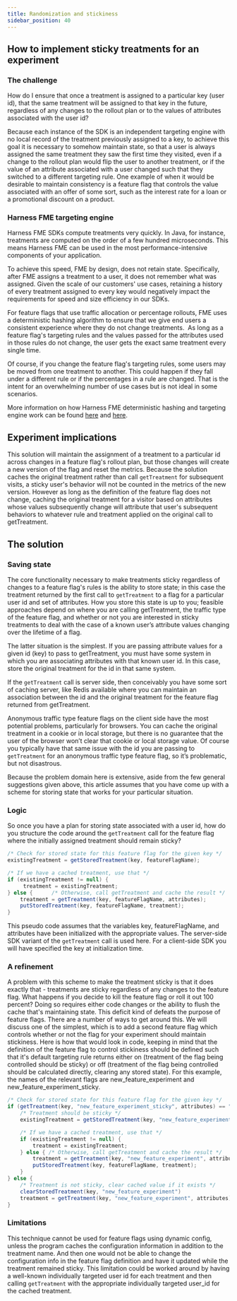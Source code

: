 ```yaml
---
title: Randomization and stickiness
sidebar_position: 40
---
```


## How to implement sticky treatments for an experiment

### The challenge

How do I ensure that once a treatment is assigned to a particular key (user id), that the same treatment will be assigned to that key in the future, regardless of any changes to the rollout plan or to the values of attributes associated with the user id?

Because each instance of the SDK is an independent targeting engine with no local record of the treatment previously assigned to a key, to achieve this goal it is necessary to somehow maintain state, so that a user is always assigned the same treatment they saw the first time they visited, even if a change to the rollout plan would flip the user to another treatment, or if the value of an attribute associated with a user changed such that they switched to a different targeting rule. One example of when it would be desirable to maintain consistency is a feature flag that controls the value associated with an offer of some sort, such as the interest rate for a loan or a promotional discount on a product.

### Harness FME targeting engine

Harness FME SDKs compute treatments very quickly. In Java, for instance, treatments are computed on the order of a few hundred microseconds. This means Harness FME can be used in the most performance-intensive components of your application.

To achieve this speed, FME by design, does not retain state. Specifically, after FME assigns a treatment to a user, it does not remember what was assigned. Given the scale of our customers' use cases, retaining a history of every treatment assigned to every key would negatively impact the requirements for speed and size efficiency in our SDKs.

For feature flags that use traffic allocation or percentage rollouts, FME uses a deterministic hashing algorithm to ensure that we give end users a consistent experience where they do not change treatments.  As long as a feature flag's targeting rules and the values passed for the attributes used in those rules do not change, the user gets the exact same treatment every single time.

Of course, if you change the feature flag's targeting rules, some users may be moved from one treatment to another. This could happen if they fall under a different rule or if the percentages in a rule are changed. That is the intent for an overwhelming number of use cases but is not ideal in some scenarios.

More information on how Harness FME deterministic hashing and targeting engine work can be found [here](https://help.split.io/hc/en-us/articles/360043397251-Split-and-consistent-assignment-of-treatments) and [here](/docs/feature-management-experimentation/feature-management).

## Experiment implications

This solution will maintain the assignment of a treatment to a particular id across changes in a feature flag's rollout plan, but those changes will create a new version of the flag and reset the metrics. Because the solution caches the original treatment rather than call `getTreatment` for subsequent visits, a sticky user's behavior will not be counted in the metrics of the new version. However as long as the definition of the feature flag does not change, caching the original treatment for a visitor based on attributes whose values subsequently change will attribute that user's subsequent behaviors to whatever rule and treatment applied on the original call to getTreatment.

## The solution

### Saving state

The core functionality necessary to make treatments sticky regardless of changes to a feature flag's rules is the ability to store state; in this case the treatment returned by the first call to `getTreatment` to a flag for a particular user id and set of attributes. How you store this state is up to you; feasible approaches depend on where you are calling getTreatment, the traffic type of the feature flag, and whether or not you are interested in sticky treatments to deal with the case of a known user’s attribute values changing over the lifetime of a flag. 

The latter situation is the simplest. If you are passing attribute values for a given id (key) to pass to getTreatment, you must have some system in which you are associating attributes with that known user id. In this case, store the original treatment for the id in that same system.

If the `getTreatment` call is server side, then conceivably you have some sort of caching server, like Redis available where you can maintain an association between the id and the original treatment for the feature flag returned from getTreatment.

Anonymous traffic type feature flags on the client side have the most potential problems, particularly for browsers. You can cache the original treatment in a cookie or in local storage, but there is no guarantee that the user of the browser won’t clear that cookie or local storage value. Of course you typically have that same issue with the id you are passing to `getTreatment` for an anonymous traffic type feature flag, so it’s problematic, but not disastrous.

Because the problem domain here is extensive, aside from the few general suggestions given above, this article assumes that you have come up with a scheme for storing state that works for your particular situation.

### Logic

So once you have a plan for storing state associated with a user id, how do you structure the code around the `getTreatment` call for the feature flag where the initially assigned treatment should remain sticky?

```java
/* Check for stored state for this feature flag for the given key */
existingTreatment = getStoredTreatment(key, featureFlagName);

/* If we have a cached treatment, use that */
if (existingTreatment != null) {
     treatment = existingTreatment;
} else {      /* Otherwise, call getTreatment and cache the result */
    treatment = getTreatment(key, featureFlagName, attributes);
    putStoredTreatment(key, featureFlagName, treatment);
}
```

This pseudo code assumes that the variables key, featureFlagName, and attributes have been initialized with the appropriate values. The server-side SDK variant of the `getTreatment` call is used here. For a client-side SDK you will have specified the key at initialization time.

### A refinement

A problem with this scheme to make the treatment sticky is that it does exactly that - treatments are sticky regardless of any changes to the feature flag. What happens if you decide to kill the feature flag or roll it out 100 percent? Doing so requires either code changes or the ability to flush the cache that's maintaining state. This deficit kind of defeats the purpose of feature flags. There are a number of ways to get around this. We will discuss one of the simplest, which is to add a second feature flag which controls whether or not the flag for your experiment should maintain stickiness. Here is how that would look in code, keeping in mind that the definition of the feature flag to control stickiness should be defined such that it's default targeting rule returns either on (treatment of the flag being controlled should be sticky) or off (treatment of the flag being controlled should be calculated directly, clearing any stored state). For this example, the names of the relevant flags are new_feature_experiment and new_feature_experiment_sticky.

```java
/* Check for stored state for this feature flag for the given key */
if (getTreatment(key, "new_feature_experiment_sticky", attributes) == "on") {
    /* Treatment should be sticky */
    existingTreatment = getStoredTreatment(key, "new_feature_experiment");

    /* If we have a cached treatment, use that */
    if (existingTreatment != null) {
        treatment = existingTreatment;
    } else { /* Otherwise, call getTreatment and cache the result */
        treatment = getTreatment(key, "new_feature_experiment", attributes);
        putStoredTreatment(key, featureFlagName, treatment);
    }
} else {
    /* Treatment is not sticky, clear cached value if it exists */
    clearStoredTreatment(key, "new_feature_experiment")
    treatment = getTreatment(key, "new_feature_experiment", attributes);
}
```

### Limitations

This technique cannot be used for feature flags using dynamic config, unless the program caches the configuration information in addition to the treatment name. And then one would not be able to change the configuration info in the feature flag definition and have it updated while the treatment remained sticky. This limitation could be worked around by having a well-known individually targeted user id for each treatment and then calling `getTreatment` with the appropriate individually targeted user_id for the cached treatment.